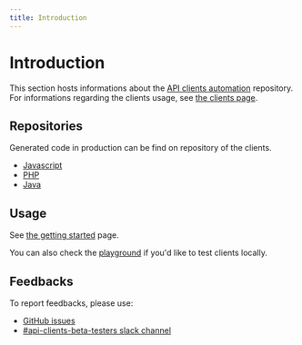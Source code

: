 ```yaml
---
title: Introduction
---
```


# Introduction

This section hosts informations about the [API clients automation](https://github.com/algolia/api-clients-automation) repository. For informations regarding the clients usage, see [the clients page](/docs/api-clients/introduction).

## Repositories

Generated code in production can be find on repository of the clients.

- [Javascript](https://github.com/algolia/algoliasearch-client-javascript/tree/next/)
- [PHP](https://github.com/algolia/algoliasearch-client-php/tree/next/)
- [Java](https://github.com/algolia/algoliasearch-client-java-2/tree/next/)

## Usage

See [the getting started](/docs/api-clients/getting-started) page.

You can also check the [playground](/docs/automation/testing/playground) if you'd like to test clients locally.

## Feedbacks

To report feedbacks, please use:

- [GitHub issues](https://github.com/algolia/api-clients-automation/issues)
- [#api-clients-beta-testers slack channel](https://algolia.slack.com/archives/C0341QDM3EG)
